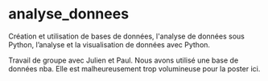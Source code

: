 # analyse_donnees
Création et utilisation de bases de données, l'analyse de données sous Python, l’analyse et la visualisation de données avec Python.

Travail de groupe avec Julien et Paul. Nous avons utilisé une base de données nba. Elle est malheureusement trop volumineuse pour la poster ici.
